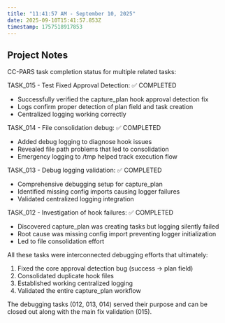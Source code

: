 ```yaml
---
title: "11:41:57 AM - September 10, 2025"
date: 2025-09-10T15:41:57.853Z
timestamp: 1757518917853
---
```


## Project Notes

CC-PARS task completion status for multiple related tasks:

TASK_015 - Test Fixed Approval Detection: ✅ COMPLETED
- Successfully verified the capture_plan hook approval detection fix
- Logs confirm proper detection of plan field and task creation
- Centralized logging working correctly

TASK_014 - File consolidation debug: ✅ COMPLETED  
- Added debug logging to diagnose hook issues
- Revealed file path problems that led to consolidation
- Emergency logging to /tmp helped track execution flow

TASK_013 - Debug logging validation: ✅ COMPLETED
- Comprehensive debugging setup for capture_plan
- Identified missing config imports causing logger failures
- Validated centralized logging integration

TASK_012 - Investigation of hook failures: ✅ COMPLETED
- Discovered capture_plan was creating tasks but logging silently failed
- Root cause was missing config import preventing logger initialization
- Led to file consolidation effort

All these tasks were interconnected debugging efforts that ultimately:
1. Fixed the core approval detection bug (success -> plan field)
2. Consolidated duplicate hook files 
3. Established working centralized logging
4. Validated the entire capture_plan workflow

The debugging tasks (012, 013, 014) served their purpose and can be closed out along with the main fix validation (015).
